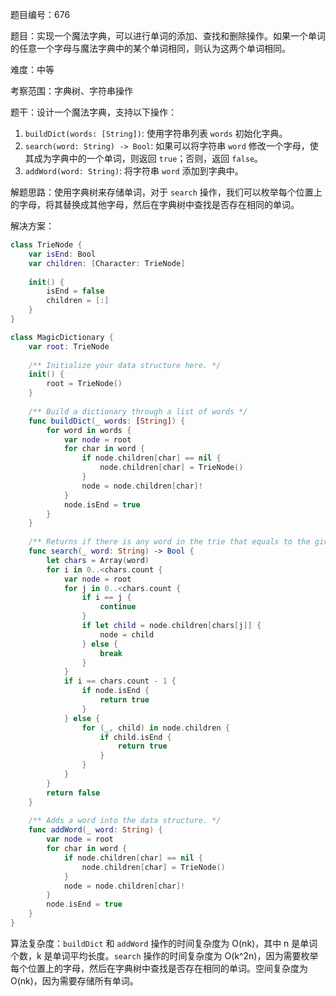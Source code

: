 题目编号：676

题目：实现一个魔法字典，可以进行单词的添加、查找和删除操作。如果一个单词的任意一个字母与魔法字典中的某个单词相同，则认为这两个单词相同。

难度：中等

考察范围：字典树、字符串操作

题干：设计一个魔法字典，支持以下操作：

1. `buildDict(words: [String])`: 使用字符串列表 `words` 初始化字典。
2. `search(word: String) -> Bool`: 如果可以将字符串 `word` 修改一个字母，使其成为字典中的一个单词，则返回 `true`；否则，返回 `false`。
3. `addWord(word: String)`: 将字符串 `word` 添加到字典中。

解题思路：使用字典树来存储单词，对于 `search` 操作，我们可以枚举每个位置上的字母，将其替换成其他字母，然后在字典树中查找是否存在相同的单词。

解决方案：

```swift
class TrieNode {
    var isEnd: Bool
    var children: [Character: TrieNode]
    
    init() {
        isEnd = false
        children = [:]
    }
}

class MagicDictionary {
    var root: TrieNode
    
    /** Initialize your data structure here. */
    init() {
        root = TrieNode()
    }
    
    /** Build a dictionary through a list of words */
    func buildDict(_ words: [String]) {
        for word in words {
            var node = root
            for char in word {
                if node.children[char] == nil {
                    node.children[char] = TrieNode()
                }
                node = node.children[char]!
            }
            node.isEnd = true
        }
    }
    
    /** Returns if there is any word in the trie that equals to the given word after modifying exactly one character */
    func search(_ word: String) -> Bool {
        let chars = Array(word)
        for i in 0..<chars.count {
            var node = root
            for j in 0..<chars.count {
                if i == j {
                    continue
                }
                if let child = node.children[chars[j]] {
                    node = child
                } else {
                    break
                }
            }
            if i == chars.count - 1 {
                if node.isEnd {
                    return true
                }
            } else {
                for (_, child) in node.children {
                    if child.isEnd {
                        return true
                    }
                }
            }
        }
        return false
    }
    
    /** Adds a word into the data structure. */
    func addWord(_ word: String) {
        var node = root
        for char in word {
            if node.children[char] == nil {
                node.children[char] = TrieNode()
            }
            node = node.children[char]!
        }
        node.isEnd = true
    }
}
```

算法复杂度：`buildDict` 和 `addWord` 操作的时间复杂度为 O(nk)，其中 n 是单词个数，k 是单词平均长度。`search` 操作的时间复杂度为 O(k^2n)，因为需要枚举每个位置上的字母，然后在字典树中查找是否存在相同的单词。空间复杂度为 O(nk)，因为需要存储所有单词。